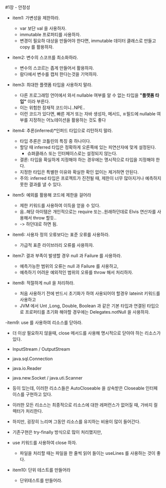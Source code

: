#1장 - 안정성

- item1: 가변성을 제한하라.
  - var 보단 val 을 사용하자.
  - immutable 프로퍼티를 사용하자.
  - 변경이 필요하 대상을 만들어야 한다면, immutable 데이터 클래스로 만들고 copy 를 활용하자.

- item2: 변수의 스코프를 최소화하라.
  - 변수의 스코르는 좁게 만들어서 활용하자.
  - 람다에서 변수를 캡처 한다는것을 기억하자.

- item3: 최대한 플랫폼 타입을 사용하지 말라.
  - 다른 프로그래밍 언어에서 와서 nullable 여부를 알 수 없는 타입을 **"플랫폼 타입"** 이라 부른다.
  - 이는 위험한 잠재적 코드이니..NPE..
  - 이런 코드가 있다면, 빠른 제거 또는 자바 생성자, 메서드, ㅍ필드에 nullable 여부를 지정하는 어노테이션을 활용하는 것도 좋다

- item4: 추론(inferred)*인퍼드 타입으로 리턴하지 말라.
  - 타입 추론은 코틀린의 특징 중 하나이다.
  - 할당 때 inferred 타입은 정확하게 오른쪽에 있는 피연산자에 맞게 설정된다.
    - 슈펴클래스 또는 인터페이스로는 설정되지 않는다.
  - 결론: 타입을 확실하게 지정해야 하는 경우에는 명시적으로 타입을 지정해야 한다.
  - 지정한 타입은 특별한 이유와 확실한 확인 없이는 제거하면 안된다.
  - 주의: inferred 타입은 프로젝트가 진전될 때, 제한이 너무 많아지거나 예측하지 못한 결과를 낼 수 있다.

- item5: 예외를 활용해 코드에 제한을 걸어라
  - 제한 키워드를 사용하여 이득을 얻을 수 있다.
  - 음..해당 아이템은 개인적으로는 require 또는..원래하던데로 Elvis 연산자를 사용해서 throw 할듯..
  - -> 하던대로 하면 됨.

- item6: 사용자 정의 오류보다는 표준 오류를 사용하라.
  - 가급적 표준 라이브러리 오류를 사용하자.

- item7: 결과 부족이 발생할 경우 null 과 Failure 를 사용하라.
  - 예측가능한 범위의 오류는 null 과 Failure 를 사용하고, 
  - 예측하기 어려운 예외적인 범위의 오류를 throw 해서 처리하자.

- item8: 적절하게 null 을 처리하라.
  - 처음 사용하기 전에 반드시 초기화가 하여 사용되어야 할경우 lateinit 키워드를 사용하고
  - JVM 에서 Unt ,Long, Double, Boolean 과 같은 기본 타입과 연결된 타입으로 프로퍼티를 초기화 해야할 경우에는 Delegates.notNull 을 사용하자.

-item9: use 를 사용하여 리소스를 닫아라.
  - 더 이상 필요하지 않을때, close 메서드를 사용해 명시적으로 닫아야 하는 리소스가 있다.
  - InputStream / OutputStream
  - java.sql.Connection
  - java.io.Reader
  - java.new.Socket / java.uti.Scanner
  - 등이 있는데, 이러한 리소스들은 AutoCloseable 을 상속받은 Closeable 인터페이스를 구현하고 있다.
  - 이러한 모든 리소스는 최종적으로 리소스에 대한 레퍼런스가 없어질 때, 가바지 컬렉터가 처리한다.
  - 하지만, 굉장히 느리며 그동안 리소스를 유지하는 비용이 많이 들어간다.
  - 기존구현은 try-finally 방식으로 많이 처리했지만, 
  - use 키워드를 사용하여 close 하자.
    - 파일을 처리할 때는 파일을 한 줄씩 읽어 들이는 useLines 를 사용하는 것이 좋다.
  
  - item10: 단위 테스트를 만들어라
    - 단위테스트를 만들어라.

